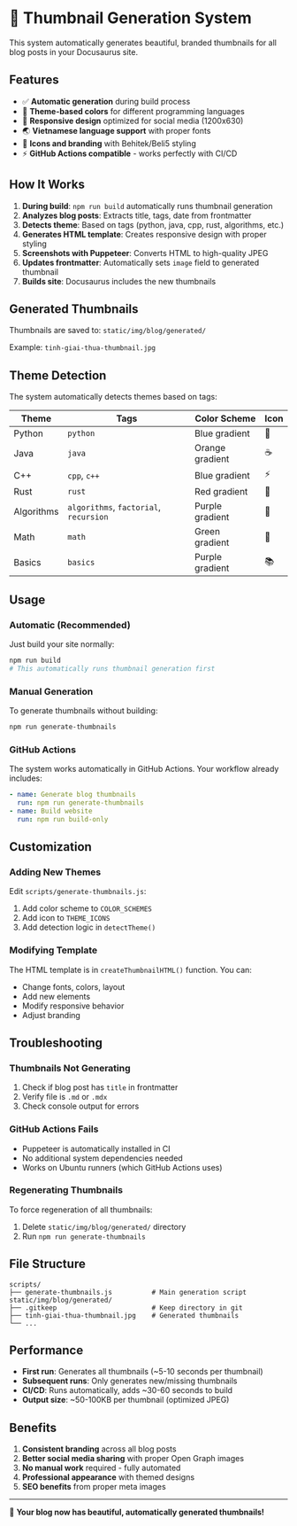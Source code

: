 # 🎨 Thumbnail Generation System

This system automatically generates beautiful, branded thumbnails for all blog posts in your Docusaurus site.

## Features

- ✅ **Automatic generation** during build process
- 🎨 **Theme-based colors** for different programming languages
- 🔧 **Responsive design** optimized for social media (1200x630)
- 🌏 **Vietnamese language support** with proper fonts
- 📱 **Icons and branding** with Behitek/Beli5 styling
- ⚡ **GitHub Actions compatible** - works perfectly with CI/CD

## How It Works

1. **During build**: `npm run build` automatically runs thumbnail generation
2. **Analyzes blog posts**: Extracts title, tags, date from frontmatter
3. **Detects theme**: Based on tags (python, java, cpp, rust, algorithms, etc.)
4. **Generates HTML template**: Creates responsive design with proper styling
5. **Screenshots with Puppeteer**: Converts HTML to high-quality JPEG
6. **Updates frontmatter**: Automatically sets `image` field to generated thumbnail
7. **Builds site**: Docusaurus includes the new thumbnails

## Generated Thumbnails

Thumbnails are saved to: `static/img/blog/generated/`

Example: `tinh-giai-thua-thumbnail.jpg`

## Theme Detection

The system automatically detects themes based on tags:

| Theme | Tags | Color Scheme | Icon |
|-------|------|--------------|------|
| Python | `python` | Blue gradient | 🐍 |
| Java | `java` | Orange gradient | ☕ |
| C++ | `cpp`, `c++` | Blue gradient | ⚡ |
| Rust | `rust` | Red gradient | 🦀 |
| Algorithms | `algorithms`, `factorial`, `recursion` | Purple gradient | 🧮 |
| Math | `math` | Green gradient | 📐 |
| Basics | `basics` | Purple gradient | 📚 |

## Usage

### Automatic (Recommended)

Just build your site normally:

```bash
npm run build
# This automatically runs thumbnail generation first
```

### Manual Generation

To generate thumbnails without building:

```bash
npm run generate-thumbnails
```

### GitHub Actions

The system works automatically in GitHub Actions. Your workflow already includes:

```yaml
- name: Generate blog thumbnails
  run: npm run generate-thumbnails
- name: Build website  
  run: npm run build-only
```

## Customization

### Adding New Themes

Edit `scripts/generate-thumbnails.js`:

1. Add color scheme to `COLOR_SCHEMES`
2. Add icon to `THEME_ICONS`
3. Add detection logic in `detectTheme()`

### Modifying Template

The HTML template is in `createThumbnailHTML()` function. You can:

- Change fonts, colors, layout
- Add new elements
- Modify responsive behavior
- Adjust branding

## Troubleshooting

### Thumbnails Not Generating

1. Check if blog post has `title` in frontmatter
2. Verify file is `.md` or `.mdx`
3. Check console output for errors

### GitHub Actions Fails

- Puppeteer is automatically installed in CI
- No additional system dependencies needed
- Works on Ubuntu runners (which GitHub Actions uses)

### Regenerating Thumbnails

To force regeneration of all thumbnails:

1. Delete `static/img/blog/generated/` directory
2. Run `npm run generate-thumbnails`

## File Structure

```
scripts/
├── generate-thumbnails.js          # Main generation script
static/img/blog/generated/
├── .gitkeep                        # Keep directory in git
├── tinh-giai-thua-thumbnail.jpg    # Generated thumbnails
└── ...
```

## Performance

- **First run**: Generates all thumbnails (~5-10 seconds per thumbnail)
- **Subsequent runs**: Only generates new/missing thumbnails
- **CI/CD**: Runs automatically, adds ~30-60 seconds to build
- **Output size**: ~50-100KB per thumbnail (optimized JPEG)

## Benefits

1. **Consistent branding** across all blog posts
2. **Better social media sharing** with proper Open Graph images
3. **No manual work** required - fully automated
4. **Professional appearance** with themed designs
5. **SEO benefits** from proper meta images

---

🎉 **Your blog now has beautiful, automatically generated thumbnails!**

